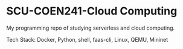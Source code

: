 # SCU-COEN241-Cloud Computing

My programming repo of studying serverless and cloud computing. 

Tech Stack: Docker, Python, shell, faas-cli, Linux, QEMU, Mininet
